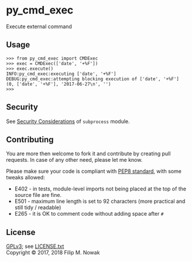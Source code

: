 # py_cmd_exec 

Execute external command

## Usage

```
>>> from py_cmd_exec import CMDExec
>>> exec = CMDExec(['date', '+%F'])
>>> exec.execute()
INFO:py_cmd_exec:executing ['date', '+%F']
DEBUG:py_cmd_exec:attempting blocking execution of ['date', '+%F']
(0, ['date', '+%F'], '2017-06-27\n', '')
>>>
```

## Security

See [Security Considerations](https://docs.python.org/3/library/subprocess.html#security-considerations) of `subprocess` module.

## Contributing

You are more then welcome to fork it and contribute by creating pull requests.
In case of any other need, please let me know.

Please make sure your code is compliant with [PEP8 standard](https://www.python.org/dev/peps/pep-0008/), with some tweaks allowed:

* E402 - in tests, module-level imports not being placed at the top of the source file are fine.
* E501 - maximum line length is set to 92 characters (more practical and still tidy / readable)
* E265 - it is OK to comment code without adding space after `#`

## License

[GPLv3](https://www.gnu.org/licenses/gpl-3.0.txt); see [LICENSE.txt](LICENSE.txt)  
Copyright © 2017, 2018 Filip M. Nowak
